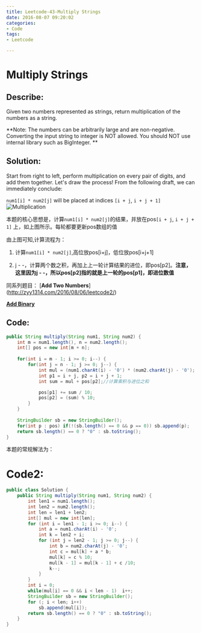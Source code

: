 ```yaml
---
title: Leetcode-43-Multiply Strings 
date: 2016-08-07 09:20:02
categories: 
- Code
tags:
- Leetcode

---
```


# Multiply Strings 
## Describe:  
Given two numbers represented as strings, return multiplication of the numbers as a string.

**Note:
The numbers can be arbitrarily large and are non-negative.
Converting the input string to integer is NOT allowed.
You should NOT use internal library such as BigInteger.
**


## Solution:


Start from right to left, perform multiplication on every pair of digits, and add them together. Let's draw the process! From the following draft, we can immediately conclude:


`num1[i] * num2[j]` will be placed at indices `[i + j`, `i + j + 1]` 
![Multiplication](http://oavk3bisu.bkt.clouddn.com/leetcode1.jpg)

本题的核心思想是，计算`num1[i] * num2[j]`的结果，并放在pos`[i + j`, `i + j + 1]` 上，如上图所示。每轮都要更新pos数组的值

由上图可知,计算流程为：

1. 计算`num1[i] * num2[j]`,高位放pos[i+j]，低位放pos[i+j+1]

2. j - -，计算两个数之积，再加上上一轮计算结果的进位，即pos[p2]。**注意，这里因为j - -，所以pos[p2]指的就是上一轮的pos[p1]，即进位数值**


同系列题目：
[**Add Two Numbers**]
(http://zyy1314.com/2016/08/06/leetcode2/)

[**Add Binary**](http://zyy1314.com/2016/08/06/leetcode67/)

 ## Code:
```java
public String multiply(String num1, String num2) {
    int m = num1.length(), n = num2.length();
    int[] pos = new int[m + n];
   
    for(int i = m - 1; i >= 0; i--) {
        for(int j = n - 1; j >= 0; j--) {
            int mul = (num1.charAt(i) - '0') * (num2.charAt(j) - '0'); 
            int p1 = i + j, p2 = i + j + 1;
            int sum = mul + pos[p2];//计算乘积与进位之和

            pos[p1] += sum / 10;
            pos[p2] = (sum) % 10;
        }
    }  
    
    StringBuilder sb = new StringBuilder();
    for(int p : pos) if(!(sb.length() == 0 && p == 0)) sb.append(p);
    return sb.length() == 0 ? "0" : sb.toString();
}
```

本题的常规解法为：
# Code2:
```java
public class Solution {
    public String multiply(String num1, String num2) {
        int len1 = num1.length();
        int len2 = num2.length();
        int len = len1 + len2;
        int[] mul = new int[len];
        for (int i = len1 - 1; i >= 0; i--) {
            int a = num1.charAt(i) - '0';
            int k = len2 + i;
            for (int j = len2 - 1; j >= 0; j--) {
                int b = num2.charAt(j) - '0';
                int c = mul[k] + a * b;
                mul[k] = c % 10;
                mul[k - 1] = mul[k - 1] + c /10;
                k--;
            }
        }
        int i = 0;
        while(mul[i] == 0 && i < len - 1)  i++;
        StringBuilder sb = new StringBuilder();
        for (; i < len; i++)
            sb.append(mul[i]);
        return sb.length() == 0 ? "0" : sb.toString();
    }
}
```
